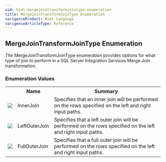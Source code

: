 ```yaml
---
uid: biml-mergejointransformjointype-enumeration
title: MergeJoinTransformJoinType Enumeration
varigenceProduct: Biml Langauge
varigenceArticleType: Reference
---
```


## MergeJoinTransformJoinType Enumeration<div class="LanguageSummary"><div class ="SummaryItem">The MergeJoinTransformJoinType enumeration provides options for what type of join to perform in a SQL Server Integration Services Merge Join transformation.</div></div><div class="EnumValueGroup">### Enumeration Values<table id="EnumValue" class="MemberList"><tbody><tr><th class="MemberTypeIconColumnHeader">&nbsp;</th><th class="MemberNameColumnHeader">Name</th><th class="MemberSummaryColumnHeader">Summary</th></tr><tr class="cd0"><td align="center" class="MemberTypeIcon"><img src="enumValue.png"></img></td><td class="MemberName">InnerJoin</td><td class="MemberSummary"><div class ="SummaryItem">Specifies that an inner join will be performed on the rows specified on the left and right input paths.</div></td></tr><tr class="cd1"><td align="center" class="MemberTypeIcon"><img src="enumValue.png"></img></td><td class="MemberName">LeftOuterJoin</td><td class="MemberSummary"><div class ="SummaryItem">Specifies that a left outer join will be performed on the rows specified on the left and right input paths.</div></td></tr><tr class="cd0"><td align="center" class="MemberTypeIcon"><img src="enumValue.png"></img></td><td class="MemberName">FullOuterJoin</td><td class="MemberSummary"><div class ="SummaryItem">Specifies that a full outer join will be performed on the rows specified on the left and right input paths.</div></td></tr></tbody></table></div>